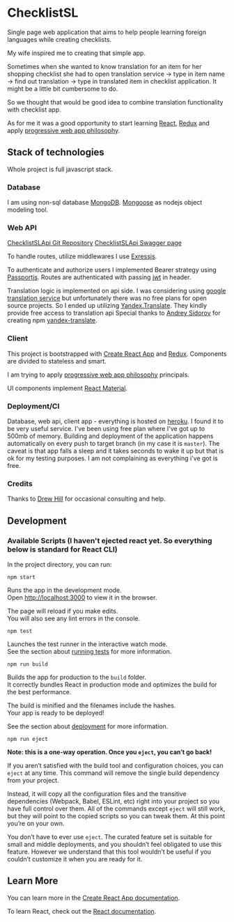 # ChecklistSL

Single page web application that aims to help people learning foreign languages while creating checklists.

My wife inspired me to creating that simple app.

Sometimes when she wanted to know translation for an item for her shopping checklist she had to open translation service -> type in item name -> find out translation -> type in translated item in checklist application. It might be a little bit cumbersome to do.

So we thought that would be good idea to combine translation functionality with checklist app.

As for me it was a good opportunity to start learning [React](https://github.com/facebook/create-react-app), [Redux](https://redux.js.org/) and apply [progressive web app philosophy](https://developers.google.com/web/progressive-web-apps/).


## Stack of technologies

Whole project is full javascript stack.

### Database

I am using non-sql database [MongoDB](https://www.mongodb.com/). 
[Mongoose](https://mongoosejs.com/) as nodejs object modeling tool.

### Web API

[ChecklistSLApi Git Repository](https://github.com/AndreySurzhan/ChecklistSLApi)
[ChecklistSLApi Swagger page](https://checklist-sl-api.herokuapp.com/api)

To handle routes, utilize middlewares I use [Exressjs](https://expressjs.com/).

To authenticate and authorize users I implemented Bearer strategy using [Passportjs](http://www.passportjs.org/).
Routes are authenticated with passing [jwt](https://jwt.io/) in header.

Translation logic is implemented on api side.
I was considering using [google translation service](https://cloud.google.com/translate/docs/) but unfortunately there was no free plans for open source projects.
So I ended up utilizing [Yandex.Translate](http://translate.yandex.com/). They kindly provide free access to translation api
Special thanks to [Andrey Sidorov](https://www.npmjs.com/~sidorares) for creating npm [yandex-translate](https://www.npmjs.com/package/yandex-translate).

### Client
This project is bootstrapped with [Create React App](https://github.com/facebook/create-react-app) and [Redux](https://redux.js.org/).
Components are divided to stateless and smart.

I am trying to apply [progressive web app philosophy](https://developers.google.com/web/progressive-web-apps/) principals.

UI components implement [React Material](https://material-ui.com).

### Deployment/CI

Database, web api, client app - everything is hosted on [heroku](https://help.heroku.com/).
I found it to be very useful service. 
I've been using free plan where I've got up to 500mb of memory.
Building and deployment of the application happens automatically on every push to target branch (in my case it is `master`).
The caveat is that app falls a sleep and it takes seconds to wake it up but that is ok for my testing purposes. 
I am not complaining as everything i've got is free.

### Credits

Thanks to [Drew Hill](https://github.com/arhill05) for occasional consulting and help.


## Development

### Available Scripts (I haven't ejected react yet. So everything below is standard for React CLI)

In the project directory, you can run:

`npm start`

Runs the app in the development mode.<br>
Open [http://localhost:3000](http://localhost:3000) to view it in the browser.

The page will reload if you make edits.<br>
You will also see any lint errors in the console.

`npm test`

Launches the test runner in the interactive watch mode.<br>
See the section about [running tests](https://facebook.github.io/create-react-app/docs/running-tests) for more information.

`npm run build`

Builds the app for production to the `build` folder.<br>
It correctly bundles React in production mode and optimizes the build for the best performance.

The build is minified and the filenames include the hashes.<br>
Your app is ready to be deployed!

See the section about [deployment](https://facebook.github.io/create-react-app/docs/deployment) for more information.

`npm run eject`

**Note: this is a one-way operation. Once you `eject`, you can’t go back!**

If you aren’t satisfied with the build tool and configuration choices, you can `eject` at any time. This command will remove the single build dependency from your project.

Instead, it will copy all the configuration files and the transitive dependencies (Webpack, Babel, ESLint, etc) right into your project so you have full control over them. All of the commands except `eject` will still work, but they will point to the copied scripts so you can tweak them. At this point you’re on your own.

You don’t have to ever use `eject`. The curated feature set is suitable for small and middle deployments, and you shouldn’t feel obligated to use this feature. However we understand that this tool wouldn’t be useful if you couldn’t customize it when you are ready for it.

## Learn More

You can learn more in the [Create React App documentation](https://facebook.github.io/create-react-app/docs/getting-started).

To learn React, check out the [React documentation](https://reactjs.org/).
